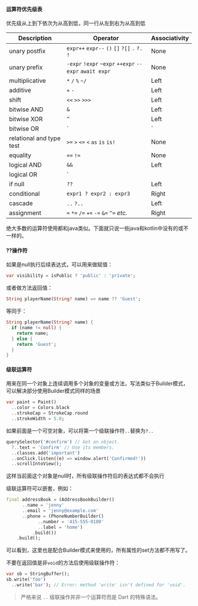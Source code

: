 #### 运算符优先级表

优先级从上到下依次为从高到低，同一行从左到右为从高到低

| Description              | Operator                                                     | Associativity |
| ------------------------ | ------------------------------------------------------------ | ------------- |
| unary postfix            | `expr++`  `expr--`  `()`  `[]`  `?[]`  `.`  `?.`  `!`        | None          |
| unary prefix             | `-expr`  `!expr`  `~expr`  `++expr`  `--expr`   `await expr` | None          |
| multiplicative           | `*`  `/`  `%` `~/`                                           | Left          |
| additive                 | `+`  `-`                                                     | Left          |
| shift                    | `<<`  `>>`  `>>>`                                            | Left          |
| bitwise AND              | `&`                                                          | Left          |
| bitwise XOR              | `^`                                                          | Left          |
| bitwise OR               | `|`                                                          | Left          |
| relational and type test | `>=`  `>`  `<=`  `<`  `as`  `is`  `is!`                      | None          |
| equality                 | `==`  `!=`                                                   | None          |
| logical AND              | `&&`                                                         | Left          |
| logical OR               | `||`                                                         | Left          |
| if null                  | `??`                                                         | Left          |
| conditional              | `expr1 ? expr2 : expr3`                                      | Right         |
| cascade                  | `..`  `?..`                                                  | Left          |
| assignment               | `=`  `*=`  `/=`  `+=`  `-=`  `&=`  `^=`  *etc.*              | Right         |

绝大多数的运算符使用都和java类似。下面就只说一些java和kotlin中没有的或不一样的。

#### ??操作符

如果是null执行后续表达式，可以用来做赋值：

```dart
var visibility = isPublic ? 'public' : 'private';
```

或者做方法返回值：

```dart
String playerName(String? name) => name ?? 'Guest';
```

等同于：

```dart
String playerName(String? name) {
  if (name != null) {
    return name;
  } else {
    return 'Guest';
  }
}
```

#### 级联运算符

用来在同一个对象上连续调用多个对象的变量或方法，写法类似于Builder模式，可以解决部分使用Builder模式同样的场景

```dart
var paint = Paint()
  ..color = Colors.black
  ..strokeCap = StrokeCap.round
  ..strokeWidth = 5.0;
```

如果前面是一个可空对象，可以将第一个级联操作符`..`替换为`?..`

```dart
querySelector('#confirm') // Get an object.
  ?..text = 'Confirm' // Use its members.
  ..classes.add('important')
  ..onClick.listen((e) => window.alert('Confirmed!'))
  ..scrollIntoView();
```

这样当前面这个对象是null时，所有级联操作符后的表达式都不会执行

级联运算符可以嵌套，例如：

```dart
final addressBook = (AddressBookBuilder()
      ..name = 'jenny'
      ..email = 'jenny@example.com'
      ..phone = (PhoneNumberBuilder()
            ..number = '415-555-0100'
            ..label = 'home')
          .build())
    .build();
```

可以看到，这里也是配合Builder模式来使用的，所有属性的set方法都不用写了。

不要在返回值是非`void`的方法后使用级联操作符：

```dart
var sb = StringBuffer();
sb.write('foo')
  ..write('bar'); // Error: method 'write' isn't defined for 'void'.
```

> 严格来说 `..` 级联操作并非一个运算符而是 Dart 的特殊语法。